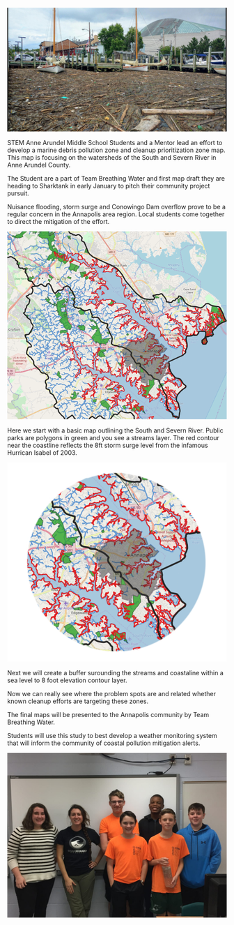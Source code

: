 
![](bs-md-hogan-franchot-bay-20180801.jpg)

STEM Anne Arundel Middle School Students and a Mentor lead an effort to develop a marine debris pollution zone and cleanup prioritization
zone map. This map is focusing on the watersheds of the South and Severn River in Anne Arundel County.

The Student are a part of Team Breathing Water and first map draft they are heading to Sharktank in early January to pitch their
community project pursuit.

Nuisance flooding, storm surge and Conowingo Dam overflow prove to be a regular concern in the Annapolis area region.
Local students come together to direct the mitigation of the effort.

![](2watersheds.PNG)

Here we start with a basic map outlining the South and Severn River.
Public parks are polygons in green and you see a streams layer.
The red contour near the coastline reflects the 8ft storm surge level from the infamous Hurrican Isabel of 2003.

![](anna.png)

Next we will create a buffer surounding the streams and coastaline within a sea level to 8 foot elevation contour layer.

Now we can really see where the problem spots are and related whether known cleanup efforts are targeting these zones.

The final maps will be presented to the Annapolis community by Team Breathing Water.

Students will use this study to best develop a weather monitoring system that will inform the community of coastal pollution mitigation alerts.

![](44566952_2074719369239951_5562072426021388288_o.jpg)
